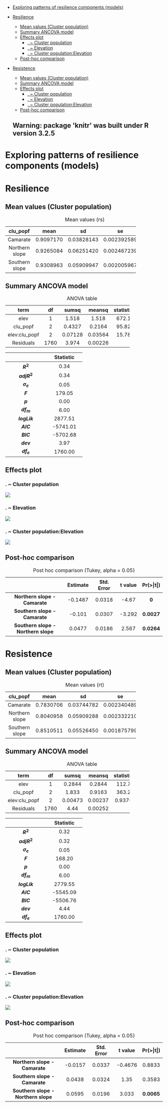 -   [Exploring patterns of resilience components (models)](#exploring-patterns-of-resilience-components-models)
-   [Resilience](#resilience)
    -   [Mean values (Cluster population)](#mean-values-cluster-population)
    -   [Summary ANCOVA model](#summary-ancova-model)
    -   [Effects plot](#effects-plot)
        -   [. ~ Cluster population](#cluster-population)
        -   [. ~ Elevation](#elevation)
        -   [. ~ Cluster population:Elevation](#cluster-populationelevation)
    -   [Post-hoc comparison](#post-hoc-comparison)
-   [Resistence](#resistence)
    -   [Mean values (Cluster population)](#mean-values-cluster-population-1)
    -   [Summary ANCOVA model](#summary-ancova-model-1)
    -   [Effects plot](#effects-plot-1)
        -   [. ~ Cluster population](#cluster-population-1)
        -   [. ~ Elevation](#elevation-1)
        -   [. ~ Cluster population:Elevation](#cluster-populationelevation-1)
    -   [Post-hoc comparison](#post-hoc-comparison-1)

    ## Warning: package 'knitr' was built under R version 3.2.5

Exploring patterns of resilience components (models)
====================================================

Resilience
==========

Mean values (Cluster population)
--------------------------------

<table style="width:83%;">
<caption>Mean values (rs)</caption>
<colgroup>
<col width="20%" />
<col width="13%" />
<col width="15%" />
<col width="16%" />
<col width="16%" />
</colgroup>
<thead>
<tr class="header">
<th align="center">clu_popf</th>
<th align="center">mean</th>
<th align="center">sd</th>
<th align="center">se</th>
<th align="center">variable</th>
</tr>
</thead>
<tbody>
<tr class="odd">
<td align="center">Camarate</td>
<td align="center">0.9097170</td>
<td align="center">0.03828143</td>
<td align="center">0.002392589</td>
<td align="center">rs</td>
</tr>
<tr class="even">
<td align="center">Northern slope</td>
<td align="center">0.9265084</td>
<td align="center">0.06251420</td>
<td align="center">0.002467239</td>
<td align="center">rs</td>
</tr>
<tr class="odd">
<td align="center">Southern slope</td>
<td align="center">0.9308963</td>
<td align="center">0.05909947</td>
<td align="center">0.002005967</td>
<td align="center">rs</td>
</tr>
</tbody>
</table>

Summary ANCOVA model
--------------------

<table style="width:79%;">
<caption>ANOVA table</caption>
<colgroup>
<col width="19%" />
<col width="6%" />
<col width="11%" />
<col width="12%" />
<col width="16%" />
<col width="12%" />
</colgroup>
<thead>
<tr class="header">
<th align="center">term</th>
<th align="center">df</th>
<th align="center">sumsq</th>
<th align="center">meansq</th>
<th align="center">statistic</th>
<th align="center">p.value</th>
</tr>
</thead>
<tbody>
<tr class="odd">
<td align="center">elev</td>
<td align="center">1</td>
<td align="center">1.518</td>
<td align="center">1.518</td>
<td align="center">672.1</td>
<td align="center"><strong>0</strong></td>
</tr>
<tr class="even">
<td align="center">clu_popf</td>
<td align="center">2</td>
<td align="center">0.4327</td>
<td align="center">0.2164</td>
<td align="center">95.82</td>
<td align="center"><strong>0</strong></td>
</tr>
<tr class="odd">
<td align="center">elev:clu_popf</td>
<td align="center">2</td>
<td align="center">0.07128</td>
<td align="center">0.03564</td>
<td align="center">15.78</td>
<td align="center"><strong>0</strong></td>
</tr>
<tr class="even">
<td align="center">Residuals</td>
<td align="center">1760</td>
<td align="center">3.974</td>
<td align="center">0.00226</td>
<td align="center"></td>
<td align="center"></td>
</tr>
</tbody>
</table>

<table style="width:49%;">
<colgroup>
<col width="33%" />
<col width="15%" />
</colgroup>
<thead>
<tr class="header">
<th align="center"> </th>
<th align="center">Statistic</th>
</tr>
</thead>
<tbody>
<tr class="odd">
<td align="center"><strong><span class="math inline"><em>R</em><sup>2</sup></span></strong></td>
<td align="center">0.34</td>
</tr>
<tr class="even">
<td align="center"><strong><span class="math inline"><em>a</em><em>d</em><em>j</em><em>R</em><sup>2</sup></span></strong></td>
<td align="center">0.34</td>
</tr>
<tr class="odd">
<td align="center"><strong><span class="math inline"><em>σ</em><sub><em>e</em></sub></span></strong></td>
<td align="center">0.05</td>
</tr>
<tr class="even">
<td align="center"><strong><span class="math inline"><em>F</em></span></strong></td>
<td align="center">179.05</td>
</tr>
<tr class="odd">
<td align="center"><strong><span class="math inline"><em>p</em></span></strong></td>
<td align="center">0.00</td>
</tr>
<tr class="even">
<td align="center"><strong><span class="math inline"><em>d</em><em>f</em><sub><em>m</em></sub></span></strong></td>
<td align="center">6.00</td>
</tr>
<tr class="odd">
<td align="center"><strong><span class="math inline"><em>l</em><em>o</em><em>g</em><em>L</em><em>i</em><em>k</em></span></strong></td>
<td align="center">2877.51</td>
</tr>
<tr class="even">
<td align="center"><strong><span class="math inline"><em>A</em><em>I</em><em>C</em></span></strong></td>
<td align="center">-5741.01</td>
</tr>
<tr class="odd">
<td align="center"><strong><span class="math inline"><em>B</em><em>I</em><em>C</em></span></strong></td>
<td align="center">-5702.68</td>
</tr>
<tr class="even">
<td align="center"><strong><span class="math inline"><em>d</em><em>e</em><em>v</em></span></strong></td>
<td align="center">3.97</td>
</tr>
<tr class="odd">
<td align="center"><strong><span class="math inline"><em>d</em><em>f</em><sub><em>e</em></sub></span></strong></td>
<td align="center">1760.00</td>
</tr>
</tbody>
</table>

Effects plot
------------

### . ~ Cluster population

<img src="analysis_resilience_files/figure-markdown_github/unnamed-chunk-8-1.png" style="display: block; margin: auto;" />

### . ~ Elevation

<img src="analysis_resilience_files/figure-markdown_github/unnamed-chunk-9-1.png" style="display: block; margin: auto;" />

### . ~ Cluster population:Elevation

<img src="analysis_resilience_files/figure-markdown_github/unnamed-chunk-10-1.png" style="display: block; margin: auto;" />

Post-hoc comparison
-------------------

<table style="width:100%;">
<caption>Post hoc comparison (Tukey, alpha = 0.05)</caption>
<colgroup>
<col width="42%" />
<col width="14%" />
<col width="17%" />
<col width="13%" />
<col width="13%" />
</colgroup>
<thead>
<tr class="header">
<th align="center"> </th>
<th align="center">Estimate</th>
<th align="center">Std. Error</th>
<th align="center">t value</th>
<th align="center">Pr(&gt;|t|)</th>
</tr>
</thead>
<tbody>
<tr class="odd">
<td align="center"><strong>Northern slope - Camarate</strong></td>
<td align="center">-0.1487</td>
<td align="center">0.0318</td>
<td align="center">-4.67</td>
<td align="center"><strong>0</strong></td>
</tr>
<tr class="even">
<td align="center"><strong>Southern slope - Camarate</strong></td>
<td align="center">-0.101</td>
<td align="center">0.0307</td>
<td align="center">-3.292</td>
<td align="center"><strong>0.0027</strong></td>
</tr>
<tr class="odd">
<td align="center"><strong>Southern slope - Northern slope</strong></td>
<td align="center">0.0477</td>
<td align="center">0.0186</td>
<td align="center">2.567</td>
<td align="center"><strong>0.0264</strong></td>
</tr>
</tbody>
</table>

Resistence
==========

Mean values (Cluster population)
--------------------------------

<table style="width:83%;">
<caption>Mean values (rt)</caption>
<colgroup>
<col width="20%" />
<col width="13%" />
<col width="15%" />
<col width="16%" />
<col width="16%" />
</colgroup>
<thead>
<tr class="header">
<th align="center">clu_popf</th>
<th align="center">mean</th>
<th align="center">sd</th>
<th align="center">se</th>
<th align="center">variable</th>
</tr>
</thead>
<tbody>
<tr class="odd">
<td align="center">Camarate</td>
<td align="center">0.7830706</td>
<td align="center">0.03744782</td>
<td align="center">0.002340489</td>
<td align="center">rt</td>
</tr>
<tr class="even">
<td align="center">Northern slope</td>
<td align="center">0.8040958</td>
<td align="center">0.05909288</td>
<td align="center">0.002332210</td>
<td align="center">rt</td>
</tr>
<tr class="odd">
<td align="center">Southern slope</td>
<td align="center">0.8510511</td>
<td align="center">0.05526450</td>
<td align="center">0.001875799</td>
<td align="center">rt</td>
</tr>
</tbody>
</table>

Summary ANCOVA model
--------------------

<table style="width:79%;">
<caption>ANOVA table</caption>
<colgroup>
<col width="19%" />
<col width="6%" />
<col width="11%" />
<col width="12%" />
<col width="16%" />
<col width="12%" />
</colgroup>
<thead>
<tr class="header">
<th align="center">term</th>
<th align="center">df</th>
<th align="center">sumsq</th>
<th align="center">meansq</th>
<th align="center">statistic</th>
<th align="center">p.value</th>
</tr>
</thead>
<tbody>
<tr class="odd">
<td align="center">elev</td>
<td align="center">1</td>
<td align="center">0.2844</td>
<td align="center">0.2844</td>
<td align="center">112.7</td>
<td align="center"><strong>0</strong></td>
</tr>
<tr class="even">
<td align="center">clu_popf</td>
<td align="center">2</td>
<td align="center">1.833</td>
<td align="center">0.9163</td>
<td align="center">363.2</td>
<td align="center"><strong>0</strong></td>
</tr>
<tr class="odd">
<td align="center">elev:clu_popf</td>
<td align="center">2</td>
<td align="center">0.00473</td>
<td align="center">0.00237</td>
<td align="center">0.9376</td>
<td align="center">0.3918</td>
</tr>
<tr class="even">
<td align="center">Residuals</td>
<td align="center">1760</td>
<td align="center">4.44</td>
<td align="center">0.00252</td>
<td align="center"></td>
<td align="center"></td>
</tr>
</tbody>
</table>

<table style="width:49%;">
<colgroup>
<col width="33%" />
<col width="15%" />
</colgroup>
<thead>
<tr class="header">
<th align="center"> </th>
<th align="center">Statistic</th>
</tr>
</thead>
<tbody>
<tr class="odd">
<td align="center"><strong><span class="math inline"><em>R</em><sup>2</sup></span></strong></td>
<td align="center">0.32</td>
</tr>
<tr class="even">
<td align="center"><strong><span class="math inline"><em>a</em><em>d</em><em>j</em><em>R</em><sup>2</sup></span></strong></td>
<td align="center">0.32</td>
</tr>
<tr class="odd">
<td align="center"><strong><span class="math inline"><em>σ</em><sub><em>e</em></sub></span></strong></td>
<td align="center">0.05</td>
</tr>
<tr class="even">
<td align="center"><strong><span class="math inline"><em>F</em></span></strong></td>
<td align="center">168.20</td>
</tr>
<tr class="odd">
<td align="center"><strong><span class="math inline"><em>p</em></span></strong></td>
<td align="center">0.00</td>
</tr>
<tr class="even">
<td align="center"><strong><span class="math inline"><em>d</em><em>f</em><sub><em>m</em></sub></span></strong></td>
<td align="center">6.00</td>
</tr>
<tr class="odd">
<td align="center"><strong><span class="math inline"><em>l</em><em>o</em><em>g</em><em>L</em><em>i</em><em>k</em></span></strong></td>
<td align="center">2779.55</td>
</tr>
<tr class="even">
<td align="center"><strong><span class="math inline"><em>A</em><em>I</em><em>C</em></span></strong></td>
<td align="center">-5545.09</td>
</tr>
<tr class="odd">
<td align="center"><strong><span class="math inline"><em>B</em><em>I</em><em>C</em></span></strong></td>
<td align="center">-5506.76</td>
</tr>
<tr class="even">
<td align="center"><strong><span class="math inline"><em>d</em><em>e</em><em>v</em></span></strong></td>
<td align="center">4.44</td>
</tr>
<tr class="odd">
<td align="center"><strong><span class="math inline"><em>d</em><em>f</em><sub><em>e</em></sub></span></strong></td>
<td align="center">1760.00</td>
</tr>
</tbody>
</table>

Effects plot
------------

### . ~ Cluster population

<img src="analysis_resilience_files/figure-markdown_github/unnamed-chunk-16-1.png" style="display: block; margin: auto;" />

### . ~ Elevation

<img src="analysis_resilience_files/figure-markdown_github/unnamed-chunk-17-1.png" style="display: block; margin: auto;" />

### . ~ Cluster population:Elevation

<img src="analysis_resilience_files/figure-markdown_github/unnamed-chunk-18-1.png" style="display: block; margin: auto;" />

Post-hoc comparison
-------------------

<table style="width:100%;">
<caption>Post hoc comparison (Tukey, alpha = 0.05)</caption>
<colgroup>
<col width="42%" />
<col width="14%" />
<col width="17%" />
<col width="13%" />
<col width="13%" />
</colgroup>
<thead>
<tr class="header">
<th align="center"> </th>
<th align="center">Estimate</th>
<th align="center">Std. Error</th>
<th align="center">t value</th>
<th align="center">Pr(&gt;|t|)</th>
</tr>
</thead>
<tbody>
<tr class="odd">
<td align="center"><strong>Northern slope - Camarate</strong></td>
<td align="center">-0.0157</td>
<td align="center">0.0337</td>
<td align="center">-0.4676</td>
<td align="center">0.8833</td>
</tr>
<tr class="even">
<td align="center"><strong>Southern slope - Camarate</strong></td>
<td align="center">0.0438</td>
<td align="center">0.0324</td>
<td align="center">1.35</td>
<td align="center">0.3583</td>
</tr>
<tr class="odd">
<td align="center"><strong>Southern slope - Northern slope</strong></td>
<td align="center">0.0595</td>
<td align="center">0.0196</td>
<td align="center">3.033</td>
<td align="center"><strong>0.0065</strong></td>
</tr>
</tbody>
</table>
